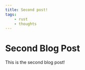 ```yaml
---
title: Second post!
tags:
    - rust
    - thoughts
---
```


# Second Blog Post

This is the second blog post!


